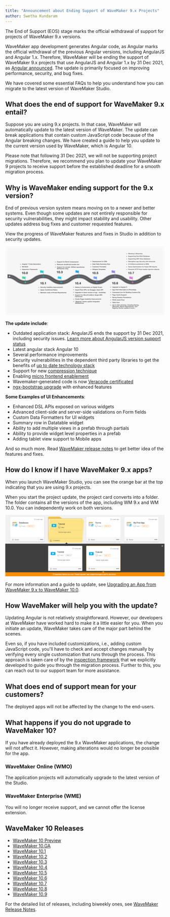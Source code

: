 ```yaml
---
title: "Announcement about Ending Support of WaveMaker 9.x Projects"
author: Swetha Kundaram
---
```


The End of Support (EOS) stage marks the official withdrawal of support for projects of WaveMaker 9.x versions. 

WaveMaker app development generates Angular code, as Angular marks the official withdrawal of the previous Angular versions, including AngularJS and Angular 1.x. Therefore, WaveMaker will be ending the support of WaveMaker 9.x projects that use AngularJS and Angular 1.x by 31 Dec 2021, as [Angular announced](https://docs.angularjs.org/misc/version-support-status). The update is primarily focused on improving performance, security, and bug fixes.

We have covered some essential FAQs to help you understand how you can migrate to the latest version of WaveMaker Studio.

<!-- truncate -->

## What does the end of support for WaveMaker 9.x entail? 

Suppose you are using 9.x projects. In that case, WaveMaker will automatically update to the latest version of WaveMaker. The update can break applications that contain custom JavaScript code because of the Angular breaking changes. We have created a guide to help you update to the current version used by WaveMaker, which is Angular 10.

Please note that following 31 Dec 2021, we will not be supporting project migrations. Therefore, we recommend you plan to update your WaveMaker 9 projects to receive support before the established deadline for a smooth migration process.

## Why is WaveMaker ending support for the 9.x version?

End of previous version system means moving on to a newer and better systems. Even though some updates are not entirely responsible for security vulnerabilities, they might impact stability and usability. Other updates address bug fixes and customer requested features.

View the progress of WaveMaker features and fixes in Studio in addition to security updates.

![end of support](/learn/assets/end-of-support.png)

**The update include**:

- Outdated application stack: AngularJS ends the support by 31 Dec 2021, including security issues. [Learn more about AngularJS version support status](https://docs.angularjs.org/misc/version-support-status)
- Latest angular stack Angular 10
- Several performance improvements
- Security vulnerabilities in the dependent third party libraries to get the benefits of [up to date technology stack](/learn/wavemaker-release-notes#technology-stack)
- Support for new [compression technique](/learn/wavemaker-release-notes/v10-2-0#enhancements)
- Enabling [micro frontend enablement](/learn/wavemaker-release-notes/v10-5-0/#support-for-microfrontend-single-spa-framework)
- Wavemaker-generated code is now [Veracode certificated](weaving-security-into-low-code-development/)
- [ngx-bootstrap upgrade](/learn/wavemaker-release-notes/v10-4-0/#upgrade-to-latest-version-of-ngx---bootstrap) with enhanced features

**Some Examples of UI Enhancements**:

- Enhanced DSL APIs exposed on various widgets
- Advanced client-side and server-side validations on Form fields
- Custom Data Formatters for UI widgets
- Summary row in Datatable widget
- Ability to add multiple views in a prefab through partials
- Ability to provide widget level properties in a prefab
- Adding tablet view support to Mobile apps

And so much more. Read [WaveMaker release notes](/learn/wavemaker-release-notes) to get better idea of the features and fixes.

## How do I know if I have WaveMaker 9.x apps?

When you launch WaveMaker Studio, you can see the orange bar at the top indicating that you are using 9.x projects. 

When you start the project update, the project card converts into a folder. The folder contains all the versions of the app, including WM 9.x and WM 10.0. You can independently work on both versions.

![two versions of the project](/learn/assets/two-versions-9-10-apps.png)

For more information and a guide to update, see [Upgrading an App from WaveMaker 9.x to WaveMaker 10.0](/learn/how-tos/guide-to-upgrade-an-app-wavemaker-9x-to-wavemaker-10-0/).

## How WaveMaker will help you with the update?

Updating Angular is not relatively straightforward. However, our developers at WaveMaker have worked hard to make it a little easier for you. When you initiate an update, WaveMaker takes care of the major part behind the scenes. 

Even so, if you have included customizations, i.e., adding custom JavaScript code, you'll have to check and accept changes manually by verifying every single customization that runs through the process. This approach is taken care of by the [inspection framework](/learn/app-development/dev-integration/inspection-framework/) that we explicitly developed to guide you through the migration process. Further to this, you can reach out to our support team for more assistance. 

## What does end of support mean for your customers?

The deployed apps will not be affected by the change to the end-users.

## What happens if you do not upgrade to WaveMaker 10?

If you have already deployed the 9.x WaveMaker applications, the change will not affect it. However, making alterations would no longer be possible for the app. 

### WaveMaker Online (WMO)

The application projects will automatically upgrade to the latest version of the Studio. 

### WaveMaker Enterprise (WME)

You will no longer receive support, and we cannot offer the license extension.

## WaveMaker 10 Releases

- [WaveMaker 10 Preview](/learn/wavemaker-release-notes/v10-0-preview)
- [WaveMaker 10.GA](/learn/wavemaker-release-notes/v10-0-ga)
- [WaveMaker 10.1](/learn/wavemaker-release-notes/v10-1-0)
- [WaveMaker 10.2](/learn/wavemaker-release-notes/v10-2-0)
- [WaveMaker 10.3](/learn/wavemaker-release-notes/v10-3-0)
- [WaveMaker 10.4](/learn/wavemaker-release-notes/v10-4-0)
- [WaveMaker 10.5](/learn/wavemaker-release-notes/v10-5-0)
- [WaveMaker 10.6](/learn/wavemaker-release-notes/v10-6-0)
- [WaveMaker 10.7](/learn/wavemaker-release-notes/v10-7-0)
- [WaveMaker 10.8](/learn/wavemaker-release-notes/v10-8-0)
- [WaveMaker 10.9](/learn/wavemaker-release-notes/v10-9-0)

For the detailed list of releases, including biweekly ones, see [WaveMaker Release Notes](/learn/wavemaker-release-notes).











